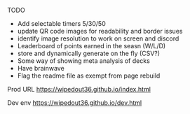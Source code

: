 TODO
- Add selectable timers 5/30/50
- update QR code images for readability and border issues 
- identify image resolution to work on screen and discord 
- Leaderboard of points earned in the seasn (W/L/D)
 - store and dynamically generate on the fly (CSV?)
- Some way of showing meta analysis of decks
- Have brainwave 
- Flag the readme file as exempt from page rebuild

Prod URL
https://wipedout36.github.io/index.html

Dev env
https://wipedout36.github.io/dev.html